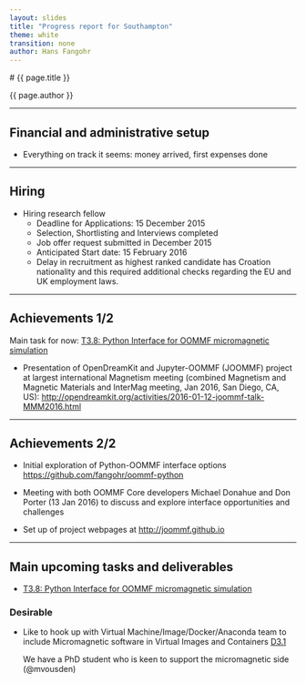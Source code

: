 ```yaml
---
layout: slides
title: "Progress report for Southampton"
theme: white
transition: none
author: Hans Fangohr
---
```


<section data-markdown data-separator="^---\n" data-separator-vertical="^--\n">
# {{ page.title }}

{{ page.author }}

---

## Financial and administrative setup

- Everything on track it seems: money arrived, first expenses done

---

## Hiring

-  Hiring research fellow
    - Deadline for Applications: 15 December 2015
    - Selection, Shortlisting and Interviews completed
    - Job offer request submitted in December 2015
    - Anticipated Start date: 15 February 2016
    - Delay in recruitment as highest ranked candidate has Croation nationality and this required additional checks regarding the EU and UK employment laws.

---
## Achievements 1/2

Main task for now: [T3.8: Python Interface for OOMMF micromagnetic simulation](https://github.com/OpenDreamKit/OpenDreamKit/issues/57)

- Presentation of OpenDreamKit and Jupyter-OOMMF (JOOMMF) project at largest international Magnetism meeting (combined Magnetism and Magnetic Materials and InterMag meeting, Jan 2016, San Diego, CA, US): http://opendreamkit.org/activities/2016-01-12-joommf-talk-MMM2016.html

---

## Achievements 2/2

   - Initial exploration of Python-OOMMF interface options  https://github.com/fangohr/oommf-python

   - Meeting with both OOMMF Core developers Michael Donahue and Don Porter (13 Jan 2016) to discuss and explore interface opportunities and challenges

   - Set up of project webpages at http://joommf.github.io


---

## Main upcoming tasks and deliverables

- [T3.8: Python Interface for OOMMF micromagnetic simulation](https://github.com/OpenDreamKit/OpenDreamKit/issues/57)

### Desirable

- Like to hook up with Virtual Machine/Image/Docker/Anaconda team to include Micromagnetic software in Virtual Images and Containers [D3.1](https://github.com/OpenDreamKit/OpenDreamKit/issues/58)

  We have a PhD student who is keen to support the micromagnetic side (@mvousden)

</section>
